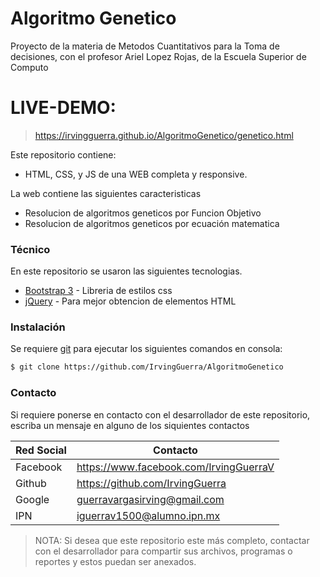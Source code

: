 # Algoritmo Genetico

Proyecto de la materia de Metodos Cuantitativos para la Toma de decisiones, con el profesor Ariel Lopez Rojas, de la Escuela Superior de Computo

# LIVE-DEMO: 
> https://irvingguerra.github.io/AlgoritmoGenetico/genetico.html

Este repositorio contiene: 
  - HTML, CSS, y JS de una WEB completa y responsive.

La web contiene las siguientes caracteristicas
  - Resolucion de algoritmos geneticos por Funcion Objetivo
  - Resolucion de algoritmos geneticos por ecuación matematica

### Técnico

En este repositorio se usaron las siguientes tecnologias.

* [Bootstrap 3](http://breakdance.io) - Libreria de estilos css
* [jQuery](https://jquery.com/) - Para mejor obtencion de elementos HTML
 
### Instalación

Se requiere [git](https://git-scm.com/) para ejecutar los siguientes comandos en consola:

```sh
$ git clone https://github.com/IrvingGuerra/AlgoritmoGenetico
```

### Contacto

Si requiere ponerse en contacto con el desarrollador de este repositorio, escriba un mensaje en alguno de los siquientes contactos

| Red Social | Contacto |
| ------ | ------ |
| Facebook | https://www.facebook.com/IrvingGuerraV|
| Github | https://github.com/IrvingGuerra |
| Google | guerravargasirving@gmail.com |
| IPN | iguerrav1500@alumno.ipn.mx |

 > NOTA: Si desea que este repositorio este más completo, contactar con el desarrollador para compartir sus archivos, programas o reportes y estos puedan ser anexados.

